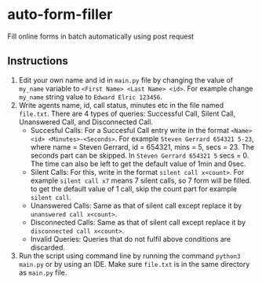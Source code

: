 # auto-form-filler
Fill online forms in batch automatically using post request


## Instructions
1.   Edit your own name and id in `main.py` file by changing the value of `my_name` variable to `<First Name> <Last Name> <id>`. For example change `my_name` string value to `Edward Elric 123456`.
2.   Write agents name, id, call status, minutes etc in the file named `file.txt`. There are 4 types of queries: Successful Call, Silent Call, Unanswered Call, and Disconnected Call.
        * Succesful Calls: For a Succesful Call entry write in the format `<Name> <id> <Minutes>-<Seconds>`. For example `Steven Gerrard 654321 5-23`, where name = Steven Gerrard, id = 654321, mins = 5, secs = 23. The seconds part can be skipped.
        In `Steven Gerrard 654321 5` secs = 0. The time can also be left to get the default value of 1min and 0sec.
        * Silent Calls: For this, write in the format `silent call x<count>`. For example `silent call x7` means 7 silent calls, so 7 form will be filled. to get the default value of 1 call, skip the count part for example `silent call`.
        * Unanswered Calls: Same as that of silent call except replace it by `unanswered call x<count>`.
        * Disconnected Calls: Same as that of silent call except replace it by `disconnected call x<count>`.
        * Invalid Queries: Queries that do not fulfil above conditions are discarded.
3.   Run the script using command line by running the command `python3 main.py` or by using an IDE. Make sure `file.txt` is in the same directory as `main.py` file.
